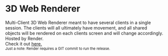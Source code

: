 # 3D Web Renderer
<a>Multi-Client 3D Web Renderer meant to have several clients in a single session. The clients will all ultimately have movement, and all shared objects will be rendered on each clients screen and will change accordingly. Hosted by Render.</a>
<br>
<a>Check it out <a href="https://erasmusss-multiclient-webgl-renderer.onrender.com">here.</a>
<br>
<small>Just a note: Render requires a GIT commit to run the release.</small>
